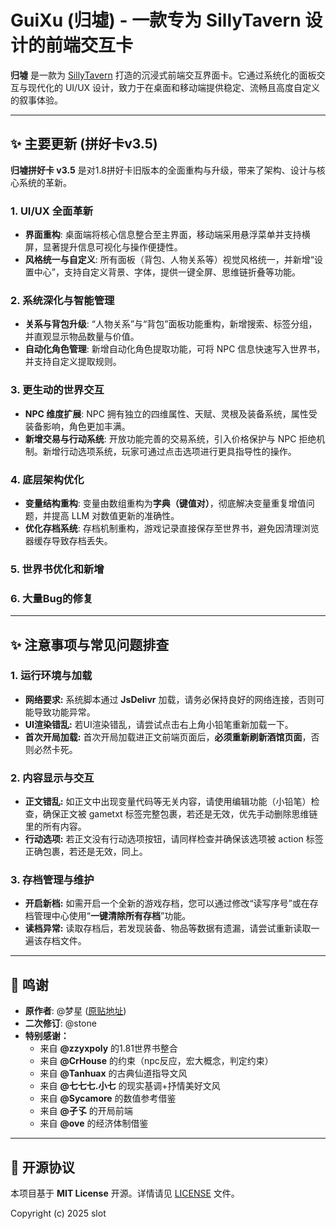 # GuiXu (归墟) - 一款专为 SillyTavern 设计的前端交互卡

**归墟** 是一款为 [SillyTavern](https://github.com/SillyTavern/SillyTavern) 打造的沉浸式前端交互界面卡。它通过系统化的面板交互与现代化的 UI/UX 设计，致力于在桌面和移动端提供稳定、流畅且高度自定义的叙事体验。

---

## ✨ 主要更新 (拼好卡v3.5)

**归墟拼好卡 v3.5** 是对1.8拼好卡旧版本的全面重构与升级，带来了架构、设计与核心系统的革新。

### 1. **UI/UX 全面革新**
- **界面重构**: 桌面端将核心信息整合至主界面，移动端采用悬浮菜单并支持横屏，显著提升信息可视化与操作便捷性。
- **风格统一与自定义**: 所有面板（背包、人物关系等）视觉风格统一，并新增“设置中心”，支持自定义背景、字体，提供一键全屏、思维链折叠等功能。

### 2. **系统深化与智能管理**
- **关系与背包升级**: “人物关系”与“背包”面板功能重构，新增搜索、标签分组，并直观显示物品数量与价值。
- **自动化角色管理**: 新增自动化角色提取功能，可将 NPC 信息快速写入世界书，并支持自定义提取规则。

### 3. **更生动的世界交互**
- **NPC 维度扩展**: NPC 拥有独立的四维属性、天赋、灵根及装备系统，属性受装备影响，角色更加丰满。
- **新增交易与行动系统**: 开放功能完善的交易系统，引入价格保护与 NPC 拒绝机制。新增行动选项系统，玩家可通过点击选项进行更具指导性的操作。

### 4. **底层架构优化**
- **变量结构重构**: 变量由数组重构为**字典（键值对）**，彻底解决变量重复增值问题，并提高 LLM 对数值更新的准确性。
- **优化存档系统**: 存档机制重构，游戏记录直接保存至世界书，避免因清理浏览器缓存导致存档丢失。

### 5. **世界书优化和新增**

### 6. **大量Bug的修复**


---

## ✨ 注意事项与常见问题排查

### 1. 运行环境与加载
- **网络要求:** 系统脚本通过 **JsDelivr** 加载，请务必保持良好的网络连接，否则可能导致功能异常。
- **UI渲染错乱:** 若UI渲染错乱，请尝试点击右上角小铅笔重新加载一下。
- **首次开局加载:** 首次开局加载进正文前端页面后，**必须重新刷新酒馆页面**，否则必然卡死。

### 2. 内容显示与交互
- **正文错乱:** 如正文中出现变量代码等无关内容，请使用编辑功能（小铅笔）检查，确保正文被 gametxt 标签完整包裹，若还是无效，优先手动删除思维链里的所有内容。
- **行动选项:** 若正文没有行动选项按钮，请同样检查并确保该选项被 action 标签正确包裹，若还是无效，同上。

### 3. 存档管理与维护
- **开启新档:** 如需开启一个全新的游戏存档，您可以通过修改“读写序号”或在存档管理中心使用“**一键清除所有存档**”功能。
- **读档异常:** 读取存档后，若发现装备、物品等数据有遗漏，请尝试重新读取一遍该存档文件。

---

## 🙏 鸣谢

- **原作者**: @梦星 ([原贴地址](https://discord.com/channels/1134557553011998840/1395002325751300227))
- **二次修订**: @stone
- **特别感谢：**
    * 来自 **@zzyxpoly** 的1.81世界书整合
    * 来自 **@CrHouse** 的约束（npc反应，宏大概念，判定约束）
    * 来自 **@Tanhuax** 的古典仙道指导文风
    * 来自 **@七七七.小七** 的现实基调+抒情美好文风
    * 来自 **@Sycamore** 的数值参考借鉴
    * 来自 **@孑孓** 的开局前端
    * 来自 **@ove** 的经济体制借鉴
---

## 📜 开源协议

本项目基于 **MIT License** 开源。详情请见 [LICENSE](./LICENSE) 文件。

Copyright (c) 2025 slot
